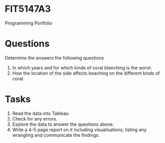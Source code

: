 # FIT5147A3
Programming Portfolio


# Questions

Determine the answers the following questions
1. In which years and for which kinds of coral bleeching is the worst.
2. How the location of the side affects beaching on the different kinds of coral.

# Tasks

1. Read the data into Tableau
2. Check for any errors.
3. Explore the data to answer the questions above.
4. Write a 4-5 page report on it including visualisations, listing any wrangling and communicate the findings.


